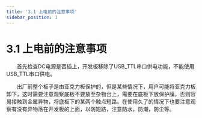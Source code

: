 ```yaml
---
title: '3.1 上电前的注意事项'
sidebar_position: 1
---
```


# 3.1 上电前的注意事项


&emsp;&emsp;首先检查DC电源是否插上，开发板移除了USB_TTL串口供电功能，不能使用USB_TTL串口供电。

&emsp;&emsp;出厂前整个板子是由亚克力板保护的，但是某些情况下，用户可能将亚克力板卸下，这时需要注意观察底板不要放至杂物台上，需要在底板下放保护膜，否则容易接触到金属异物，将底板下的某两个触点短路。在使用久了的情况下也要注意观察有没有异物落在开发板的上面，以防短路，注意防水，防潮，防尘等。












